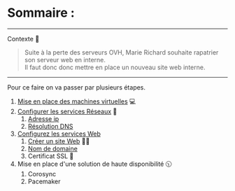 # Sommaire :

------
Contexte 👷
>Suite à la perte des serveurs OVH, Marie Richard souhaite rapatrier son serveur web en interne.  
>Il faut donc donc mettre en place un nouveau site web interne.

------

Pour ce faire on va passer par plusieurs étapes.

1. [Mise en place des machines virtuelles](VM.md) 💻
2. [Configurer les services Réseaux](ServiceReseau.md) 🔌
   1. [Adresse ip](https://github.com/Matteo-Grellier/TP-Linux/blob/main/TP2/Files/ServiceReseau.md#adresse-ip)
   2. [Résolution DNS](https://github.com/Matteo-Grellier/TP-Linux/blob/main/TP2/Files/ServiceReseau.md#r%C3%A9solution-dns)
3. [Configurez les services Web](ServiceWeb.md)
   1. [Créer un site Web](https://github.com/Matteo-Grellier/TP-Linux/blob/main/TP2/Files/ServiceWeb.md#cr%C3%A9ation-dun-site-web) 👨‍💻
   2. [Nom de domaine]()
   3. Certificat SSL 🔑
4. Mise en place d'une solution de haute disponibilité 🕥
   1. Corosync
   2. Pacemaker
